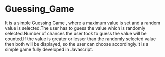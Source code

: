 # Guessing_Game

It is a simple Guessing Game , where a maximum value is set and a random value is selected.The user has to guess the value which
is randomly selected.Number of chances the user took to guess the value will be counted.If the value is greater or lesser than the
randomly selected value then both will be displayed, so the user can choose accordingly.It is a simple game fully developed in 
Javascript.
